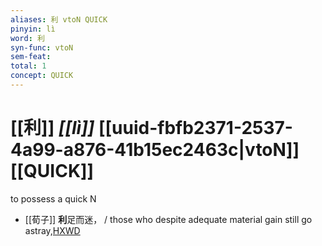 ```yaml
---
aliases: 利 vtoN QUICK
pinyin: lì
word: 利
syn-func: vtoN
sem-feat: 
total: 1
concept: QUICK 
---
```

# [[利]] *[[lì]]*  [[uuid-fbfb2371-2537-4a99-a876-41b15ec2463c|vtoN]] [[QUICK]]
to possess a quick N
 - [[荀子]] **利**足而迷，
                     / those who despite adequate material gain still go astray,[HXWD](https://hxwd.org/textview.html?location=KR3a0002_tls_006-11a.44)